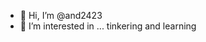 - 👋 Hi, I’m @and2423
- 👀 I’m interested in ... tinkering and learning

<!---
and2423/and2423 is a ✨ special ✨ repository because its `README.md` (this file) appears on your GitHub profile.
You can click the Preview link to take a look at your changes.
--->
